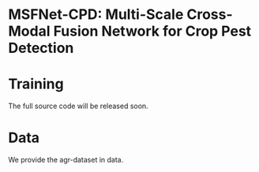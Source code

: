 # MSFNet-CPD: Multi-Scale Cross-Modal Fusion Network for Crop Pest Detection

# Training  
The full source code will be released soon.  

# Data  
We provide the agr-dataset in data.

